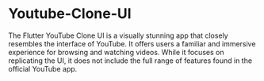 # Youtube-Clone-UI
The Flutter YouTube Clone UI is a visually stunning app that closely resembles the interface of YouTube. It offers users a familiar and immersive experience for browsing and watching videos. While it focuses on replicating the UI, it does not include the full range of features found in the official YouTube app.
